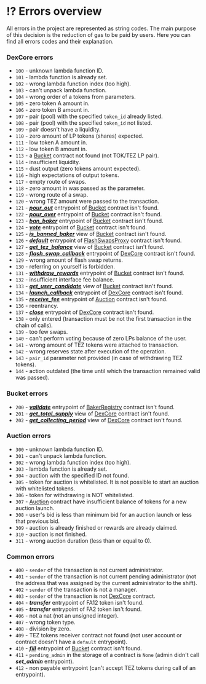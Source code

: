 # ⁉ Errors overview

All errors in the project are represented as string codes. The main purpose of this decision is the reduction of gas to be paid by users. Here you can find all errors codes and their explanation.

### DexCore errors

* `100` - unknown lambda function ID.
* `101` - lambda function is already set.
* `102` - wrong lambda function index (too high).
* `103` - can't unpack lambda function.
* `104` - wrong order of a tokens from parameters.
* `105` - zero token A amount in.
* `106` - zero token B amount in.
* `107` - pair (pool) with the specified `token_id` already listed.
* `108` - pair (pool) with the specified `token_id` not listed.
* `109` - pair doesn't have a liquidity.
* `110` - zero amount of LP tokens (shares) expected.
* `111` - low token A amount in.
* `112` - low token B amount in.
* `113` - a [Bucket](bucket-contract/) contract not found (not TOK/TEZ LP pair).
* `114` - insufficient liquidity.
* `115` - dust output (zero tokens amount expected).
* `116` - high expectations of output tokens.
* `117` - empty route of swaps.
* `118` - zero amount in was passed as the parameter.
* `119` - wrong route of a swap.
* `120` - wrong TEZ amount were passed to the transaction.
* `121` - [_**pour\_out**_](bucket-contract/entrypoints-overview/pour\_out.md) entrypoint of [Bucket](bucket-contract/) contract isn't found.
* `122` - [_**pour\_over**_](bucket-contract/entrypoints-overview/pour\_over.md) entrypoint of [Bucket](bucket-contract/) contract isn't found.
* `123` - [_**ban\_baker**_](bucket-contract/entrypoints-overview/ban\_baker.md) entrypoint of [Bucket](bucket-contract/) contract isn't found.
* `124` - [_**vote**_](bucket-contract/entrypoints-overview/vote.md) entrypoint of [Bucket](bucket-contract/) contract isn't found.
* `125` - [_**is\_banned\_baker**_](bucket-contract/on-chain-views-overview/is\_banned\_baker.md) view of [Bucket](bucket-contract/) contract isn't found.
* `126` - [_**default**_](flashswapsproxy-contract/entrypoints-overview/default.md) entrypoint of [FlashSwapsProxy](flashswapsproxy-contract/) contract isn't found.
* `127` - [_**get\_tez\_balance**_](bucket-contract/on-chain-views-overview/get\_tez\_balance.md) view of [Bucket](bucket-contract/) contract isn't found.
* `128` - [_**flash\_swap\_callback**_](dexcore-contract/entrypoints-overview/callbacks/flash\_swap\_callback.md) entrypoint of [DexCore](dexcore-contract/) contract isn't found.
* `129` - wrong amount of flash swap returns.
* `130` - referring on yourself is forbidden.
* `131` - [_**withdraw\_rewards**_](bucket-contract/entrypoints-overview/withdraw\_rewards.md) entrypoint of [Bucket](bucket-contract/) contract isn't found.
* `132` - insufficient interface fee balance.
* `133` - [_**get\_user\_candidate**_](bucket-contract/on-chain-views-overview/get\_user\_candidate.md) view of [Bucket](bucket-contract/) contract isn't found.
* `134` - [_**launch\_callback**_](dexcore-contract/entrypoints-overview/callbacks/launch\_callback.md#launch\_callback\_t) entrypoint of [DexCore](dexcore-contract/) contract isn't found.
* `135` - [_**receive\_fee**_](auction-contract/entrypoints-overview/auction-entrypoints/receive\_fee.md) entrypoint of [Auction](auction-contract/) contract isn't found.
* `136` - reentrancy.
* `137` - [_**close**_](dexcore-contract/entrypoints-overview/callbacks/close.md) entrypoint of [DexCore](dexcore-contract/) contract isn't found.
* `138` - only entered (transaction must be not the first transaction in the chain of calls).
* `139` - too few swaps.
* `140` - can't perform voting because of zero LPs balance of the user.
* `141` - wrong amount of TEZ tokens were attached to transaction.
* `142` - wrong reserves state after execution of the operation.
* `143` - `pair_id` parameter not provided (in case of withdrawing TEZ tokens).
* `144` - action outdated (the time until which the transaction remained valid was passed).

### Bucket errors

* `200` - [_**validate**_](bakerregistry-contract/entrypoints-overview/validate.md) entrypoint of [BakerRegistry](bakerregistry-contract/) contract isn't found.
* `201` - [_**get\_total\_supply**_](dexcore-contract/on-chain-views-overview/get\_total\_supply.md) view of [DexCore](dexcore-contract/) contract isn't found.
* `202` - [_**get\_collecting\_period**_](dexcore-contract/on-chain-views-overview/get\_collecting\_period.md) view of [DexCore](dexcore-contract/) contract isn't found.

### Auction errors

* `300` - unknown lambda function ID.
* `301` - can't unpack lambda function.
* `302` - wrong lambda function index (too high).
* `303` - lambda function is already set.
* `304` - auction with the specified ID not found.
* `305` - token for auction is whitelisted. It is not possible to start an auction with whitelisted tokens.
* `306` - token for withdrawing is NOT whitelisted.
* `307` - [Auction](auction-contract/) contract have insufficient balance of tokens for a new auction launch.
* `308` - user's bid is less than minimum bid for an auction launch or less that previous bid.
* `309` - auction is already finished or rewards are already claimed.
* `310` - auction is not finished.
* `311` - wrong auction duration (less than or equal to 0).

### Common errors

* `400` - `sender` of the transaction is not current administrator.
* `401` - `sender` of the transaction is not current pending administrator (not the address that was assigned by the current administrator to the shift).
* `402` - `sender` of the transaction is not a manager.
* `403` - `sender` of the transaction is not [DexCore](dexcore-contract/) contract.
* `404` - _**transfer**_ entrypoint of FA12 token isn't found.
* `405` - _**transfer**_ entrypoint of FA2 token isn't found.
* `406` - not a nat (not an unsigned integer).
* `407` - wrong token type.
* `408` - division by zero.
* `409` - TEZ tokens receiver contract not found (not user account or contract doesn't have a `default` entrypoint).
* `410` - [_**fill**_](bucket-contract/entrypoints-overview/fill.md) entrypoint of [Bucket](bucket-contract/) contract isn't found.
* `411` - `pending_admin` in the storage of a contract is `None` (admin didn't call _**set\_admin**_ entrypoint).
* `412` - non payable entrypoint (can't accept TEZ tokens during call of an entrypoint).
